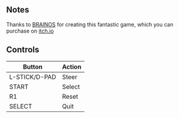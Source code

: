 ## Notes

Thanks to [BRAINOS](https://brainos.itch.io) for creating this fantastic game, which you can purchase on [itch.io](https://brainos.itch.io/touge)


## Controls

| Button        | Action |
| ------------- | ------ |
| L-STICK/D-PAD | Steer  |
| START         | Select |
| R1            | Reset  |
| SELECT        | Quit   |
